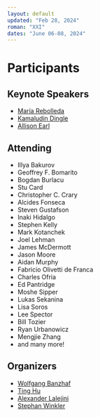 ```yaml
---
layout: default
updated: "Feb 28, 2024"
roman: "XXI"
dates: "June 06-08, 2024"
---
```


# Participants

## Keynote Speakers

- [María Rebolleda](https://www.faculty.uci.edu/profile/?facultyId=6976)
- [Kamaludin Dingle](https://www.dingleresearch.com/)
- [Allison Earl](https://lsa.umich.edu/psych/people/faculty/anearl.html)

## Attending

- Illya Bakurov
- Geoffrey F. Bomarito 
- Bogdan Burlacu
- Stu Card
- Christopher C. Crary
- Alcides Fonseca	
- Steven Gustafson
- Inaki Hidalgo	
- Stephen Kelly	
- Mark Kotanchek
- Joel Lehman
- James McDermott
- Jason Moore
- Aidan Murphy
- Fabricio Olivetti de Franca
- Charles Ofria
- Ed Pantridge
- Moshe Sipper
- Lukas Sekanina	
- Lisa Soros
- Lee Spector
- Bill Tozier
- Ryan Urbanowicz
- Mengjie Zhang
- and many more!

## Organizers

- [Wolfgang Banzhaf](https://www.cse.msu.edu/~banzhafw/)
- [Ting Hu](https://www.cs.queensu.ca/people/Ting/Hu)
- [Alexander Lalejini](https://www.gvsu.edu/computing/lalejini-alexander-111.htm)
- [Stephan Winkler](http://bioinformatics.fh-hagenberg.at/site/index.php?id=36)
